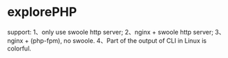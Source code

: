 # explorePHP
support: 1、only use swoole http server; 2、nginx + swoole http server; 3、nginx + (php-fpm), no swoole.  4、Part of the output of CLI in Linux is colorful.
